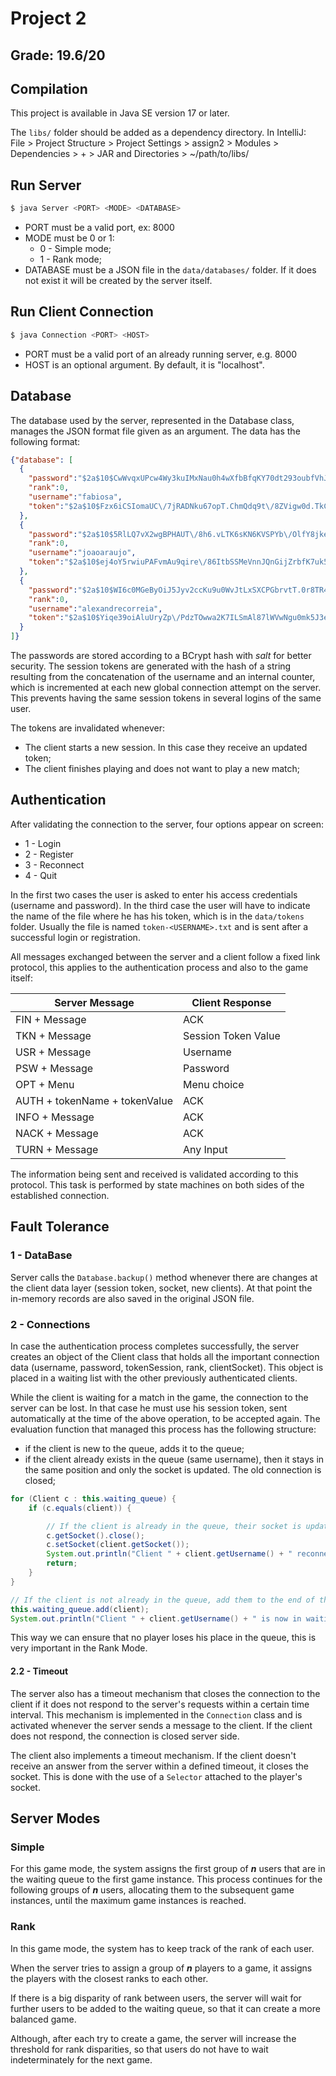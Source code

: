 # Project 2

## Grade: 19.6/20

## Compilation

This project is available in Java SE version 17 or later.

The `libs/` folder should be added as a dependency directory.
In IntelliJ:<br>
File > Project Structure > Project Settings > assign2 > Modules > Dependencies > + > JAR and Directories > ~/path/to/libs/

## Run Server

```bash
$ java Server <PORT> <MODE> <DATABASE>
```

- PORT must be a valid port, ex: 8000
- MODE must be 0 or 1:
  - 0 - Simple mode;
  - 1 - Rank mode;
- DATABASE must be a JSON file in the `data/databases/` folder. If it does not exist it will be created by the server itself.

## Run Client Connection

```bash
$ java Connection <PORT> <HOST>
```

- PORT must be a valid port of an already running server, e.g. 8000
- HOST is an optional argument. By default, it is "localhost".

## Database

The database used by the server, represented in the Database class, manages the JSON format file given as an argument. The data has the following format:

```json
{"database": [
  {
    "password":"$2a$10$CwWvqxUPcw4Wy3kuIMxNau0h4wXfbBfqKY70dt293oubfVhJvKRO2",
    "rank":0,
    "username":"fabiosa",
    "token":"$2a$10$Fzx6iCSIomaUC\/7jRADNku67opT.ChmQdq9t\/8ZVigw0d.TkC.DXO"
  },
  { 
    "password":"$2a$10$5RlLQ7vX2wgBPHAUT\/8h6.vLTK6sKN6KVSPYb\/OlfY8jkelGGO9Vi",
    "rank":0,
    "username":"joaoaraujo",
    "token":"$2a$10$ej4oY5rwiuPAFvmAu9qire\/86ItbSSMeVnnJQnGijZrbfK7uk56OG"
  },
  {
    "password":"$2a$10$WI6c0MGeByOiJ5Jyv2ccKu9u0WvJtLxSXCPGbrvtT.0r8TR4TeVke",
    "rank":0,
    "username":"alexandrecorreia",
    "token":"$2a$10$Yiqe39oiAluUryZp\/PdzTOwwa2K7ILSmAl87lWVwNgu0mk5J3emeC"
  }
]}
```

The passwords are stored according to a BCrypt hash with *salt* for better security. The session tokens are generated with the hash of a string resulting from the concatenation of the username and an internal counter, which is incremented at each new global connection attempt on the server. This prevents having the same session tokens in several logins of the same user.<br>

The tokens are invalidated whenever:
- The client starts a new session. In this case they receive an updated token;
- The client finishes playing and does not want to play a new match;

## Authentication

After validating the connection to the server, four options appear on screen:
- 1 - Login
- 2 - Register
- 3 - Reconnect
- 4 - Quit

In the first two cases the user is asked to enter his access credentials (username and password).
In the third case the user will have to indicate the name of the file where he has his token, which is in the `data/tokens` folder. Usually the file is named `token-<USERNAME>.txt` and is sent after a successful login or registration.

All messages exchanged between the server and a client follow a fixed link protocol, this applies to the authentication process and also to the game itself:

| **Server Message**            | **Client Response** |
|-------------------------------|---------------------|
| FIN + Message                 | ACK                 |
| TKN + Message                 | Session Token Value |
| USR + Message                 | Username            |
| PSW + Message                 | Password            |
| OPT + Menu                    | Menu choice         |
| AUTH + tokenName + tokenValue | ACK                 |
| INFO + Message                | ACK                 |
| NACK + Message                | ACK                 |
| TURN + Message                | Any Input           |

The information being sent and received is validated according to this protocol. This task is performed by state machines on both sides of the established connection.

## Fault Tolerance

### 1 - DataBase

Server calls the `Database.backup()` method whenever there are changes at the client data layer (session token, socket, new clients). At that point the in-memory records are also saved in the original JSON file.

### 2 - Connections

In case the authentication process completes successfully, the server creates an object of the Client class that holds all the important connection data (username, password, tokenSession, rank, clientSocket). This object is placed in a waiting list with the other previously authenticated clients. 

While the client is waiting for a match in the game, the connection to the server can be lost. In that case he must use his session token, sent automatically at the time of the above operation, to be accepted again.
The evaluation function that managed this process has the following structure:
- if the client is new to the queue, adds it to the queue;
- if the client already exists in the queue (same username), then it stays in the same position and only the socket is updated. The old connection is closed;

```java
for (Client c : this.waiting_queue) {
    if (c.equals(client)) {

        // If the client is already in the queue, their socket is updated with the new one
        c.getSocket().close();
        c.setSocket(client.getSocket());
        System.out.println("Client " + client.getUsername() + " reconnected. Queue size: " + this.waiting_queue.size());
        return;
    }
}

// If the client is not already in the queue, add them to the end of the queue
this.waiting_queue.add(client);
System.out.println("Client " + client.getUsername() + " is now in waiting queue. Queue size: " + this.waiting_queue.size());
```

This way we can ensure that no player loses his place in the queue, this is very important in the Rank Mode.

#### 2.2 - Timeout

The server also has a timeout mechanism that closes the connection to the client if it does not respond to the server's requests within a certain time interval. This mechanism is implemented in the `Connection` class and is activated whenever the server sends a message to the client. If the client does not respond, the connection is closed server side.

The client also implements a timeout mechanism. If the client doesn't receive an answer from the server within a defined timeout, it closes the socket. This is done with the use of a `Selector` attached to the player's socket.

## Server Modes

### Simple

For this game mode, the system assigns the first group of ***n*** users that are in the waiting queue to the first game instance. This process continues for the following groups of ***n*** users, allocating them to the subsequent game instances, until the maximum game instances is reached.

### Rank

In this game mode, the system has to keep track of the rank of each user. 

When the server tries to assign a group of ***n*** players to a game, it assigns the players with the closest ranks to each other. 

If there is a big disparity of rank between users, the server will wait for further users to be added to the waiting queue, so that it can create a more balanced game. 

Although, after each try to create a game, the server will increase the threshold for rank disparities, so that users do not have to wait indeterminately for the next game.

